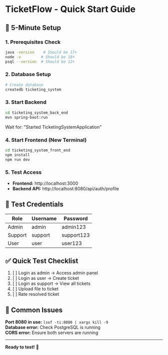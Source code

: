 # TicketFlow - Quick Start Guide

## 🚀 5-Minute Setup

### 1. Prerequisites Check
```bash
java -version    # Should be 17+
node -v         # Should be 18+
psql --version  # Should be 12+
```

### 2. Database Setup
```bash
# Create database
createdb ticketing_system
```

### 3. Start Backend
```bash
cd ticketing_system_back_end
mvn spring-boot:run
```
Wait for: "Started TicketingSystemApplication"

### 4. Start Frontend (New Terminal)
```bash
cd ticketing_system_front_end
npm install
npm run dev
```

### 5. Test Access
- **Frontend:** http://localhost:3000
- **Backend API:** http://localhost:8080/api/auth/profile

## 🔐 Test Credentials

| Role | Username | Password |
|------|----------|----------|
| Admin | admin | admin123 |
| Support | support | support123 |
| User | user | user123 |

## ✅ Quick Test Checklist

1. [ ] Login as admin → Access admin panel
2. [ ] Login as user → Create ticket
3. [ ] Login as support → View all tickets
4. [ ] Upload file to ticket
5. [ ] Rate resolved ticket

## 🐛 Common Issues

**Port 8080 in use:** `lsof -ti:8080 | xargs kill -9`  
**Database error:** Check PostgreSQL is running  
**CORS error:** Ensure both servers are running  

---
**Ready to test!** 🎉